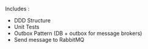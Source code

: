 Includes :

+ DDD Structure
+ Unit Tests
+ Outbox Pattern (DB + outbox for message brokers)
+ Send message to RabbitMQ
